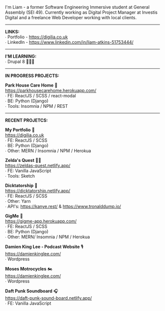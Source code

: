 <p>I'm Liam - a former Software Engineering Immersive student at General Assembly (SEI 49). Currently working as Digital Project Manager at Investis Digital and a freelance Web Developer working with local clients.</p>

---------------------

**LINKS:**</br>
∙ Portfolio - https://digilia.co.uk</br>
∙ LinkedIn - https://www.linkedin.com/in/liam-atkins-51753444/</br>

---------------------

**I'M LEARNING:**</br>
∙ Drupal 8 👨🏼‍💻</br>

---------------------

**IN PROGRESS PROJECTS:**</br>

**Park House Care Home** 🏡</br>
https://parkhousecarehome.herokuapp.com/</br>
∙ FE: ReactJS / SCSS / react-modal</br>
∙ BE: Python (Django)</br>
∙ Tools: Insomnia / NPM / REST</br>

---------------------

**RECENT PROJETCS:**</br>

**My Portfolio** 🌱</br>
https://digilia.co.uk</br>
∙ FE: ReactJS / SCSS</br>
∙ BE: Python (Django)</br>
∙ Other: MERN / Insomnia / NPM / Herokua</br>

**Zelda's Quest** 🧙‍♂️</br>
https://zeldas-quest.netlify.app/</br>
∙ FE: Vanilla JavaScript</br>
∙ Tools: Sketch</br>

**Dicktatorship** 🤡</br>
https://dicktatorship.netlify.app/</br>
∙ FE: ReactJS / SCSS</br>
∙ Other: Yarn</br>
∙ API's: https://kanye.rest/ & https://www.tronalddump.io/</br>

**GigMe** 🎸</br>
https://gigme-app.herokuapp.com/</br>
∙ FE: ReactJS / SCSS </br>
∙ BE: Python (Django)</br>
∙ Other: MERN/ Insomnia / NPM / Herokua</br>

**Damien King Lee - Podcast Website** 🎙</br>
https://damienkinglee.com/</br>
∙ Wordpress</br>

**Moses Motrocycles** 🏍</br>
https://damienkinglee.com/</br>
∙ Wordpress</br>

**Daft Punk Soundboard** 🎧</br>
https://daft-punk-sound-board.netlify.app/</br>
∙ FE: Vanilla JavaScript</br>


